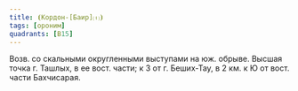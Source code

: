 ```yaml
---
title: ⦗Кордон-[Баир]⒯⦘
tags: [ороним]
quadrants: [В15]
---
```


Возв. со скальными округленными выступами на юж. обрыве. Высшая точка г. Ташлых,
в ее вост. части; к З от г. Беших-Тау, в 2 км. к Ю от вост. части Бахчисарая.
